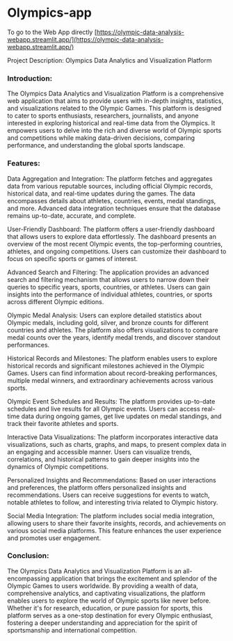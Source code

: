 # Olympics-app

To go to the Web App directly [https://olympic-data-analysis-webapp.streamlit.app/](https://olympic-data-analysis-webapp.streamlit.app/)

Project Description: Olympics Data Analytics and Visualization Platform

### Introduction:
The Olympics Data Analytics and Visualization Platform is a comprehensive web application that aims to provide users with in-depth insights, statistics, and visualizations related to the Olympic Games. This platform is designed to cater to sports enthusiasts, researchers, journalists, and anyone interested in exploring historical and real-time data from the Olympics. It empowers users to delve into the rich and diverse world of Olympic sports and competitions while making data-driven decisions, comparing performance, and understanding the global sports landscape.

### Features:

Data Aggregation and Integration:
The platform fetches and aggregates data from various reputable sources, including official Olympic records, historical data, and real-time updates during the games. The data encompasses details about athletes, countries, events, medal standings, and more. Advanced data integration techniques ensure that the database remains up-to-date, accurate, and complete.

User-Friendly Dashboard:
The platform offers a user-friendly dashboard that allows users to explore data effortlessly. The dashboard presents an overview of the most recent Olympic events, the top-performing countries, athletes, and ongoing competitions. Users can customize their dashboard to focus on specific sports or games of interest.

Advanced Search and Filtering:
The application provides an advanced search and filtering mechanism that allows users to narrow down their queries to specific years, sports, countries, or athletes. Users can gain insights into the performance of individual athletes, countries, or sports across different Olympic editions.

Olympic Medal Analysis:
Users can explore detailed statistics about Olympic medals, including gold, silver, and bronze counts for different countries and athletes. The platform also offers visualizations to compare medal counts over the years, identify medal trends, and discover standout performances.

Historical Records and Milestones:
The platform enables users to explore historical records and significant milestones achieved in the Olympic Games. Users can find information about record-breaking performances, multiple medal winners, and extraordinary achievements across various sports.

Olympic Event Schedules and Results:
The platform provides up-to-date schedules and live results for all Olympic events. Users can access real-time data during ongoing games, get live updates on medal standings, and track their favorite athletes and sports.

Interactive Data Visualizations:
The platform incorporates interactive data visualizations, such as charts, graphs, and maps, to present complex data in an engaging and accessible manner. Users can visualize trends, correlations, and historical patterns to gain deeper insights into the dynamics of Olympic competitions.

Personalized Insights and Recommendations:
Based on user interactions and preferences, the platform offers personalized insights and recommendations. Users can receive suggestions for events to watch, notable athletes to follow, and interesting trivia related to Olympic history.

Social Media Integration:
The platform includes social media integration, allowing users to share their favorite insights, records, and achievements on various social media platforms. This feature enhances the user experience and promotes user engagement.

### Conclusion:
The Olympics Data Analytics and Visualization Platform is an all-encompassing application that brings the excitement and splendor of the Olympic Games to users worldwide. By providing a wealth of data, comprehensive analytics, and captivating visualizations, the platform enables users to explore the world of Olympic sports like never before. Whether it's for research, education, or pure passion for sports, this platform serves as a one-stop destination for every Olympic enthusiast, fostering a deeper understanding and appreciation for the spirit of sportsmanship and international competition.
 

